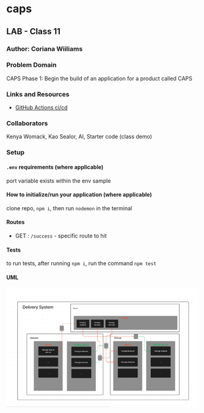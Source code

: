 # caps

## LAB - Class 11

### Author: Coriana Wiiliams

### Problem Domain

CAPS Phase 1: Begin the build of an application for a product called CAPS

### Links and Resources

- [GitHub Actions ci/cd](https://github.com/Coriana1/caps/actions)

### Collaborators

Kenya Womack, Kao Sealor, AI, Starter code (class demo)

### Setup

#### `.env` requirements (where applicable)

port variable exists within the env sample


#### How to initialize/run your application (where applicable)

clone repo, `npm i`, then run `nodemon` in the terminal

#### Routes

- GET : `/success` - specific route to hit

#### Tests

to run tests, after running `npm i`, run the command `npm test`

#### UML

![UML image](capsUML.png)